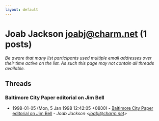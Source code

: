 ```yaml
---
layout: default
---
```


# Joab Jackson <joabj@charm.net> (1 posts)

_Be aware that many list participants used multiple email addresses over their time active on the list. As such this page may not contain all threads available._

## Threads

### Baltimore City Paper editorial on Jim Bell
+ 1998-01-05 (Mon, 5 Jan 1998 12:42:05 +0800) - [Baltimore City Paper editorial on Jim Bell](/archive/1998/01/211a68ff293681ea2738711263ebb5855cd833f4a20e24c4627362a0cafe2401) - _Joab Jackson \<joabj@charm.net\>_

